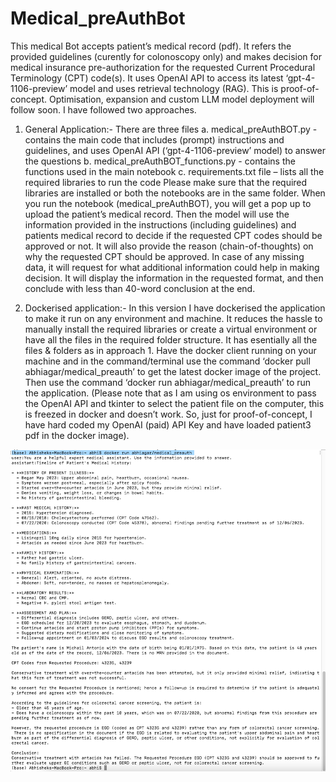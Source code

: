 # Medical_preAuthBot
This medical Bot accepts patient’s medical record (pdf). It refers the provided guidelines (curently for colonoscopy only) and makes decision for medical insurance pre-authorization for the requested Current Procedural Terminology (CPT) code(s). It uses OpenAI API to access its latest ‘gpt-4-1106-preview’ model and uses retrieval technology (RAG). This is proof-of-concept. Optimisation, expansion and custom LLM model deployment will follow soon. I have followed two approaches.
1.	General Application:- There are three files 
a.	medical_preAuthBOT.py - contains the main code that includes (prompt) instructions and guidelines, and uses OpenAI API (‘gpt-4-1106-preview’ model) to answer the questions
b.	medical_preAuthBOT_functions.py - contains the functions used in the main notebook
c.	requirements.txt file – lists all the required libraries to run the code
Please make sure that the required libraries are installed or both the notebooks are in the same folder. When you run the notebook (medical_preAuthBOT), you will get a pop up to upload the patient’s medical record. Then the model will use the information provided in the instructions (including guidelines) and patients medical record to decide if the requested CPT codes should be approved or not. It will also provide the reason (chain-of-thoughts) on why the requested CPT should be approved. In case of any missing data, it will request for what additional information could help in making decision. It will display the information in the requested format, and then conclude with less than 40-word conclusion at the end.

2.	Dockerised application:- In this version I have dockerised the application to make it run on any environment and machine. It reduces the hassle to manually install the required libraries or create a virtual environment or have all the files in the required folder structure. It has esentially all the files & folders as in approach 1. Have the docker client running on your machine and in the command/terminal use the command ‘docker pull abhiagar/medical_preauth’ to get the latest docker image of the project. Then use the command ‘docker run abhiagar/medical_preauth’ to run the application. (Please note that as I am using os environment to pass the OpenAI API and tkinter to select the patient file on the computer, this is freezed in docker and doesn’t work. So, just for proof-of-concept, I have hard coded my OpenAI (paid) API Key and have loaded patient3 pdf in the docker image).
   
![alt text](images/docker_medical_preauth.png)
